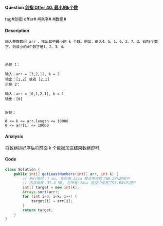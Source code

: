 #### Question [剑指 Offer 40. 最小的k个数](https://leetcode-cn.com/problems/zui-xiao-de-kge-shu-lcof/)

tag#剑指 offer# #排序# #数组#



#### Description

```
输入整数数组 arr ，找出其中最小的 k 个数。例如，输入4、5、1、6、2、7、3、8这8个数字，则最小的4个数字是1、2、3、4。

 

示例 1：

输入：arr = [3,2,1], k = 2
输出：[1,2] 或者 [2,1]
示例 2：

输入：arr = [0,1,2,1], k = 1
输出：[0]
 

限制：

0 <= k <= arr.length <= 10000
0 <= arr[i] <= 10000

```



#### Analysis

将数组排好序后将前面 k 个数据加进结果数组即可.



#### Code

```java
class Solution {
    public int[] getLeastNumbers(int[] arr, int k) {
        // 执行用时：7 ms, 在所有 Java 提交中击败了69.27%的用户
        // 内存消耗：39.8 MB, 在所有 Java 提交中击败了91.64%的用户
        int[] target = new int[k];
        Arrays.sort(arr);
        for (int i=0; i<k; i++) {
            target[i] = arr[i];
        }
        return target;
    }
}
```







